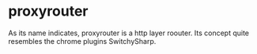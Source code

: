 proxyrouter
===========
As its name indicates, proxyrouter is a http layer roouter. Its concept quite resembles the chrome plugins SwitchySharp.

